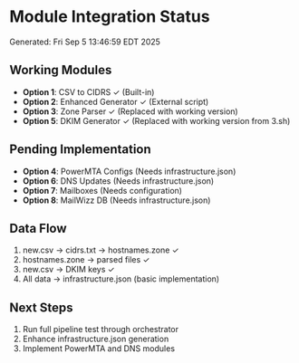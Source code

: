 # Module Integration Status
Generated: Fri Sep  5 13:46:59 EDT 2025

## Working Modules
- **Option 1**: CSV to CIDRS ✓ (Built-in)
- **Option 2**: Enhanced Generator ✓ (External script)
- **Option 3**: Zone Parser ✓ (Replaced with working version)
- **Option 5**: DKIM Generator ✓ (Replaced with working version from 3.sh)

## Pending Implementation
- **Option 4**: PowerMTA Configs (Needs infrastructure.json)
- **Option 6**: DNS Updates (Needs infrastructure.json)
- **Option 7**: Mailboxes (Needs configuration)
- **Option 8**: MailWizz DB (Needs infrastructure.json)

## Data Flow
1. new.csv → cidrs.txt → hostnames.zone ✓
2. hostnames.zone → parsed files ✓
3. new.csv → DKIM keys ✓
4. All data → infrastructure.json (basic implementation)

## Next Steps
1. Run full pipeline test through orchestrator
2. Enhance infrastructure.json generation
3. Implement PowerMTA and DNS modules
